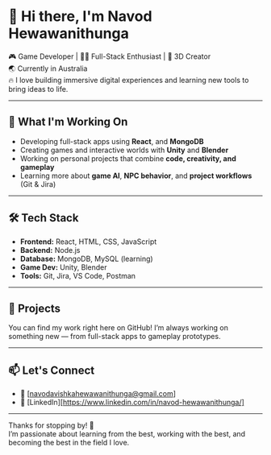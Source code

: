 # 👋 Hi there, I'm Navod Hewawanithunga

🎮 Game Developer | 👨‍💻 Full-Stack Enthusiast | 🎨 3D Creator  
🌏 Currently in Australia  
🔥 I love building immersive digital experiences and learning new tools to bring ideas to life.

---

## 🚀 What I'm Working On

- Developing full-stack apps using **React**, and **MongoDB**
- Creating games and interactive worlds with **Unity** and **Blender**
- Working on personal projects that combine **code, creativity, and gameplay**
- Learning more about **game AI**, **NPC behavior**, and **project workflows** (Git & Jira)

---

## 🛠️ Tech Stack

- **Frontend:** React, HTML, CSS, JavaScript
- **Backend:** Node.js
- **Database:** MongoDB, MySQL (learning)
- **Game Dev:** Unity, Blender
- **Tools:** Git, Jira, VS Code, Postman

---

## 📁 Projects

You can find my work right here on GitHub! I’m always working on something new — from full-stack apps to gameplay prototypes.

---

## 📫 Let's Connect

- 📧 [navodavishkahewawanithunga@gmail.com]
- 🔗 [LinkedIn][https://www.linkedin.com/in/navod-hewawanithunga/]

---

Thanks for stopping by! 🙌  
I’m passionate about learning from the best, working with the best, and becoming the best in the field I love.

